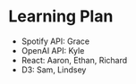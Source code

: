 # Learning Plan 

- Spotify API: Grace
- OpenAI API: Kyle
- React: Aaron, Ethan, Richard
- D3: Sam, Lindsey

